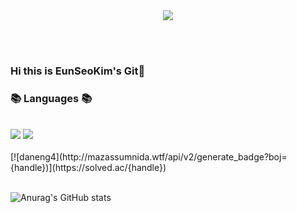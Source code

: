 <div align = "center">
	<img src="https://capsule-render.vercel.app/api?type=waving&color=auto&height=200&section=header&text=EunSeoKim's Git%20Github!&fontSize=90" />	
</div>

<br><br>
  ### Hi this is EunSeoKim's Git👋

  ### 📚 Languages 📚
  <br>
  <img src="https://img.shields.io/badge/Python-green?style=flat&logo=Python&logoColor=white"/>
  <img src="https://img.shields.io/badge/Java-blue?style=flat&logo=Java&logoColor=white"/>

<br>
<br>
[![daneng4](http://mazassumnida.wtf/api/v2/generate_badge?boj={handle})](https://solved.ac/{handle})

<br>
<br>
  
  ![Anurag's GitHub stats](https://github-readme-stats.vercel.app/api?username=daneng4&show_icons=true&theme=tokyonight)
  <br>
  <br>
  

</div>
